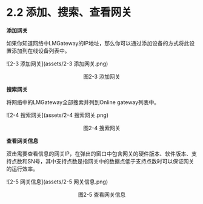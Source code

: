 # 2.2 添加、搜索、查看网关

**添加网关** 

如果你知道网络中LMGateway的IP地址，那么你可以通过添加设备的方式将此设置添加到在线设备列表中。 

![2-3 添加网关](assets/2-3 添加网关.png)

<center>图2-3 添加网关</center>



**搜索网关** 

将网络中的LMGateway全部搜索并列到Online gateway列表中。

![2-4 搜索网关](assets/2-4 搜索网关.png)

<center>图2-4 搜索网关</center>



**查看网关信息** 

双击需要查看信息的网关IP，在弹出的窗口中包含网关的硬件版本、软件版本、支持点数和SN号，其中支持点数是指网关中的数据点低于支持点数时可以保证网关的运行效率。

![2-5 网关信息](assets/2-5 网关信息.png)

<center>图2-5 查看网关信息</center>

